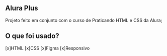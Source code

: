 ## Alura Plus

Projeto feito em conjunto com o curso de Praticando HTML e CSS da Alura;

## O que foi usado?

[x]HTML
[x]CSS
[x]Figma
[x]Responsivo
